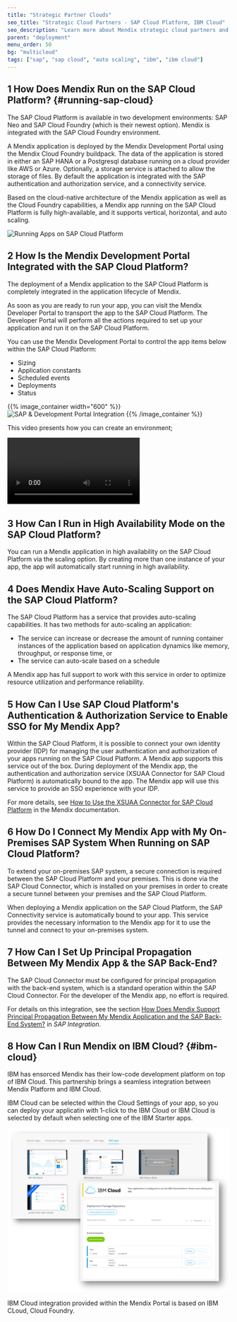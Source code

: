 ```yaml
---
title: "Strategic Partner Clouds"
seo_title: "Strategic Cloud Partners - SAP Cloud Platform, IBM Cloud"
seo_description: "Learn more about Mendix strategic cloud partners and how Mendix runs on SAP Cloud Platform & IBM Cloud in high availability, & what options are available."
parent: "deployment"
menu_order: 50
bg: "multicloud"
tags: ["sap", "sap cloud", "auto scaling", "ibm", "ibm cloud"]
---
```


## 1 How Does Mendix Run on the SAP Cloud Platform? {#running-sap-cloud}

The SAP Cloud Platform is available in two development environments: SAP Neo and SAP Cloud Foundry (which is their newest option). Mendix is integrated with the SAP Cloud Foundry environment.

A Mendix application is deployed by the Mendix Development Portal using the Mendix Cloud Foundry buildpack. The data of the application is stored in either an SAP HANA or a Postgresql database running on a cloud provider like AWS or Azure. Optionally, a storage service is attached to allow the storage of files. By default the application is integrated with the SAP authentication and authorization service, and a connectivity service.



Based on the cloud-native architecture of the Mendix application as well as the Cloud Foundry capabilities, a Mendix app running on the SAP Cloud Platform is fully high-available, and it supports vertical, horizontal, and auto scaling.

![Running Apps on SAP Cloud Platform](attachments/runningonsapcloud.png)

## 2 How Is the Mendix Development Portal Integrated with the SAP Cloud Platform?

The deployment of a Mendix application to the SAP Cloud Platform is completely integrated in the application lifecycle of Mendix.

As soon as you are ready to run your app, you can visit the Mendix Developer Portal to transport the app to the SAP Cloud Platform. The Developer Portal will perform all the actions required to set up your application and run it on the SAP Cloud Platform.

You can use the Mendix Development Portal to control the app items below within the SAP Cloud Platform:

* Sizing
* Application constants
* Scheduled events
* Deployments
* Status

{{% image_container width="600" %}}
![SAP & Development Portal Integration](attachments/sapdevportalintegration.png)
{{% /image_container %}}

This video presents how you can create an environment;

<video controls src="attachments/CreateAnEnvironment.mp4">VIDEO</video>

## 3 How Can I Run in High Availability Mode on the SAP Cloud Platform?

You can run a Mendix application in high availability on the SAP Cloud Platform via the scaling option. By creating more than one instance of your app, the app will automatically start running in high availability.

## 4 Does Mendix Have Auto-Scaling Support on the SAP Cloud Platform?

The SAP Cloud Platform has a service that provides auto-scaling capabilities. It has two methods for auto-scaling an application:

* The service can increase or decrease the amount of running container instances of the application based on application dynamics like memory, throughput, or response time, or
* The service can auto-scale based on a schedule

A Mendix app has full support to work with this service in order to optimize resource utilization and performance reliability.

## 5 How Can I Use SAP Cloud Platform's Authentication & Authorization Service to Enable SSO for My Mendix App?

Within the SAP Cloud Platform, it is possible to connect your own identity provider (IDP) for managing the user authentication and authorization of your apps running on the SAP Cloud Platform. A Mendix app supports this service out of the box. During deployment of the Mendix app, the authentication and authorization service (XSUAA Connector for SAP Cloud Platform) is automatically bound to the app. The Mendix app will use this service to provide an SSO experience with your IDP.

For more details, see [How to Use the XSUAA Connector for SAP Cloud Platform](https://docs.mendix.com/partners/sap/use-sap-xsuaa-connector) in the Mendix documentation.

## 6 How Do I Connect My Mendix App with My On-Premises SAP System When Running on SAP Cloud Platform?

To extend your on-premises SAP system, a secure connection is required between the SAP Cloud Platform and your premises. This is done via the SAP Cloud Connector, which is installed on your premises in order to create a secure tunnel between your premises and the SAP Cloud Platform.

When deploying a Mendix application on the SAP Cloud Platform, the SAP Connectivity service is automatically bound to your app. This service provides the necessary information to the Mendix app for it to use the tunnel and connect to your on-premises system.

## 7 How Can I Set Up Principal Propagation Between My Mendix App & the SAP Back-End?

The SAP Cloud Connector must be configured for principal propagation with the back-end system, which is a standard operation within the SAP Cloud Connector. For the developer of the Mendix app, no effort is required.

For details on this integration, see the section [How Does Mendix Support Principal Propagation Between My Mendix Application and the SAP Back-End System?](../strategic-partners/sap-integration#principal) in *SAP Integration*.

## 8 How Can I Run Mendix on IBM Cloud? {#ibm-cloud}

IBM has ensorced Mendix has their  low-code development platform on top of IBM Cloud. This partnership brings a seamless integration between Mendix Platform and IBM Cloud.

IBM Cloud can be selected within the Cloud Settings of your app, so you can deploy your applicatin with 1-click to the IBM Cloud or IBM Cloud is selected by default when selecting one of the IBM Starter apps. 

![IBM-Cloud-integration](attachments/ibm_integration-cf2.png)

IBM Cloud integration provided within the Mendix Portal is based on IBM CLoud, Cloud Foundry. 



